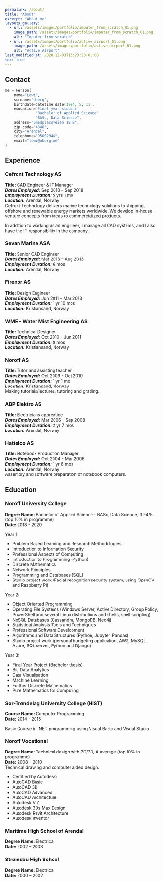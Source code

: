 ```yaml
---
permalink: /about/
title: "About"
excerpt: "About me"
layouts_gallery:
  - url: /assets/images/portfolio/imputer_from_scratch_01.png
    image_path: /assets/images/portfolio/imputer_from_scratch_01.png
    alt: "Imputer from scratch"
  - url: /assets/images/portfolio/active_airport_01.png
    image_path: /assets/images/portfolio/active_airport_01.png
    alt: "Active Airport"
last_modified_at: 2020-12-03T15:23:23+01:00
toc: true
---
```


## Contact

```python
me = Person(
    name="Lewi",
    surname="Uberg",
    birthdate=datetime.date(1984, 5, 11),
    education="Final year student"
              "Bachelor of Applied Science"
              "BASc, Data Science",
    address="Smedplassveien 18 B",
    zip_code="4848",
    city="Arendal",
    telephone="95002946",
    email="lewi@uberg.me"
)
```

## Experience

### Cefront Technology AS

**Title:** CAD Engineer & IT Manager<br/>
***Dates Employed:*** Sep 2013 – Sep 2018<br/>
***Employment Duration:*** 5 yrs 1 mo<br/>
***Location:*** Arendal, Norway<br/>
Cefront Technology delivers marine technology solutions to shipping, offshore and renewable energy markets worldwide. We develop in-house venture concepts from ideas to commercialized products.

In addition to working as an engineer, I manage all CAD systems, and I also have the IT responsibility in the company.

### Sevan Marine ASA

**Title:** Senior CAD Engineer<br/>
***Dates Employed:*** Mar 2013 – Aug 2013<br/>
***Employment Duration:*** 6 mos<br/>
***Location:*** Arendal, Norway<br/>

### Firenor AS

**Title:** Design Engineer<br/>
***Dates Employed:*** Jun 2011 – Mar 2013<br/>
***Employment Duration:*** 1 yr 10 mos<br/>
***Location:*** Kristiansand, Norway<br/>

### WME - Water Mist Engineering AS

**Title:** Technical Designer<br/>
***Dates Employed:*** Oct 2010 - Jun 2011<br/>
***Employment Duration:*** 9 mos<br/>
***Location:*** Kristiansand, Norway<br/>

### Noroff AS

**Title:** Tutor and assisting teacher<br/>
***Dates Employed:*** Oct 2009 - Oct 2010<br/>
***Employment Duration:*** 1 yr 1 mo<br/>
***Location:*** Kristiansand, Norway<br/>
Making tutorials/lectures, tutoring and grading.

### ABP Elektro AS

**Title:** Electricians apprentice<br/>
***Dates Employed:*** Mar 2006 - Sep 2008<br/>
***Employment Duration:*** 2 yr 7 mos<br/>
***Location:*** Arendal, Norway<br/>

### Hattelco AS

**Title:** Notebook Production Manager<br/>
***Dates Employed:*** Oct 2004 - Mar 2006<br/>
***Employment Duration:*** 1 yr 6 mos<br/>
***Location:*** Arendal, Norway<br/>
Assembly and software preparation of notebook computers.

## Education

### Noroff University College

**Degree Name:** Bachelor of Applied Science - BASc, Data Science, 3.94/5 (top 10% in programme)<br/>
**Date:** 2018 - 2020<br/>

Year 1:
- Problem Based Learning and Research Methodologies
- Introduction to Information Security
- Professional Aspects of Computing
- Introduction to Programming (Python)
- Discrete Mathematics
- Network Principles
- Programming and Databases (SQL)
- Studio project work (Facial recognition security system, using OpenCV and Raspberry Pi)

Year 2:
- Object Oriented Programming
- Operating File Systems (Windows Server, Active Directory, Group Policy, PowerShell and several Linux distributions and shells, shell scripting)
- NoSQL Databases (Cassandra, MongoDB, Neo4j)
- Statistical Analysis Tools and Techniquies
- Professional Software Development
- Algorithms and Data Structures (Python, Jupyter, Pandas)
- Studio project work (personal budgeting application, AWS, MySQL, Azure, SQL server, Python and Django)

Year 3:
- Final Year Project (Bachelor thesis)
- Big Data Analytics
- Data Visualisation
- Machine Learning
- Further Discrete Mathematics
- Pure Mathematics for Computing

### Sør-Trøndelag University College (HiST)

**Course Name:** Computer Programming<br/>
**Date:** 2014 - 2015<br/>

Basic Course in .NET programming using Visual Basic and Visual Studio

### Noroff Vocational

**Degree Name:** Technical design with 2D/3D, A average (top 10% in programme)<br/>
**Date:** 2008 – 2010<br/>
Technical drawing and computer aided design.

- Certified by Autodesk:
- AutoCAD Basic
- AutoCAD 3D
- AutoCAD Advanced
- AutoCAD Architecture
- Autodesk VIZ
- Autodesk 3Ds Max Design
- Autodesk Revit Architecture
- Autodesk Inventor

### Maritime High School of Arendal

**Degree Name:** Electrical<br/>
**Date:** 2002 – 2003<br/>

### Strømsbu High School

**Degree Name:** Electrical<br/>
**Date:** 2000 – 2002<br/>

